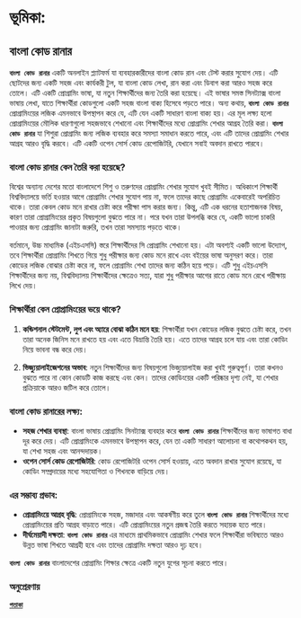 # ভূমিকা:
## বাংলা কোড রানার
**```বাংলা কোড রানার```** একটি অনলাইন প্ল্যাটফর্ম যা ব্যবহারকারীদের বাংলা কোড রান এবং টেস্ট করার সুযোগ দেয়। এটি ছোটদের জন্য একটি সহজ এবং কার্যকরী টুল, যা বাংলা কোড লেখা, রান করা এবং ডিবাগ করা আরও সহজ করে তোলে। এটি একটি প্রোগ্রামিং ভাষা, যা নতুন শিক্ষার্থীদের জন্য তৈরি করা হয়েছে। এই ভাষার সমস্ত সিনট্যাক্স বাংলা ভাষায় লেখা, যাতে শিক্ষার্থীরা কোডগুলো একটি সহজ বাংলা বাক্য হিসেবে পড়তে পারে। অন্য কথায়, **```বাংলা কোড রানার```** প্রোগ্রামিংয়ের লজিক এমনভাবে উপস্থাপন করে যে, এটি যেন একটি সাধারণ বাংলা বাক্য হয়। এর মূল লক্ষ্য হলো প্রোগ্রামিংয়ের মৌলিক ধারণাগুলো সহজভাবে শেখানো এবং শিক্ষার্থীদের মধ্যে প্রোগ্রামিং শেখার আগ্রহ তৈরি করা। **```বাংলা কোড রানার```** যা শিশুরা প্রোগ্রামিং জন্য লজিক ব্যবহার করে সমস্যা সমাধান করতে পারে, এবং এটি তাদের প্রোগ্রামিং শেখার আগ্রহ আরও বৃদ্ধি করবে। এটি একটি ওপেন সোর্স কোড রেপোজিটরি, যেখানে সবাই অবদান রাখতে পারবে।

### বাংলা কোড রানার কেন তৈরি করা হয়েছে?

বিশ্বের অন্যান্য দেশের মতো বাংলাদেশে শিশু ও তরুণদের প্রোগ্রামিং শেখার সুযোগ খুবই সীমিত। অধিকাংশ শিক্ষার্থী বিশ্ববিদ্যালয়ে ভর্তি হওয়ার আগে প্রোগ্রামিং শেখার সুযোগ পায় না, ফলে তাদের কাছে প্রোগ্রামিং একেবারেই অপরিচিত থাকে। তারা কেবল কোড মনে রাখার চেষ্টা করে পরীক্ষা পাস করার জন্য। কিন্তু, এটি এক ধরনের হতাশাজনক বিষয়, কারণ তারা প্রোগ্রামিংয়ের প্রকৃত বিষয়গুলো বুঝতে পারে না। পরে যখন তারা উপলব্ধি করে যে, একটি ভালো চাকরি পাওয়ার জন্য প্রোগ্রামিং জানাটা জরুরি, তখন তারা সমস্যায় পড়তে থাকে।

বর্তমানে, উচ্চ মাধ্যমিক (এইচএসসি) স্তরে শিক্ষার্থীদের সি প্রোগ্রামিং শেখানো হয়। এটা অবশ্যই একটি ভালো উদ্যোগ, তবে শিক্ষার্থীরা প্রোগ্রামিং শিখতে গিয়ে শুধু পরীক্ষার জন্য কোড মনে রাখে এবং বইয়ের ভাষা অনুসরণ করে। তারা কোডের লজিক বোঝার চেষ্টা করে না, ফলে প্রোগ্রামিং শেখা তাদের জন্য কঠিন হয়ে পড়ে। এটি শুধু এইচএসসি শিক্ষার্থীদের জন্য নয়, বিশ্ববিদ্যালয় শিক্ষার্থীদের ক্ষেত্রেও সত্য, যারা শুধু পরীক্ষার আগের রাতে কোড মনে রেখে পরীক্ষায় লিখে দেয়।

### শিক্ষার্থীরা কেন প্রোগ্রামিংয়ের ভয়ে থাকে?

1. **কন্ডিশনাল স্টেটমেন্ট, লুপ এবং অ্যারে বোঝা কঠিন মনে হয়**: শিক্ষার্থীরা যখন কোডের লজিক বুঝতে চেষ্টা করে, তখন তারা অনেক জিনিস মনে রাখতে হয় এবং এতে বিভ্রান্তি তৈরি হয়। এতে তাদের আগ্রহ চলে যায় এবং তারা কোডিং নিয়ে ভাবনা বন্ধ করে দেয়।

2. **ভিজ্যুয়ালাইজেশনের অভাব**: নতুন শিক্ষার্থীদের জন্য বিষয়গুলো ভিজ্যুয়ালাইজ করা খুবই গুরুত্বপূর্ণ। তারা কখনও বুঝতে পারে না কোন কোডটি কাজ করছে এবং কেন। তাদের কোডিংয়ের একটি পরিষ্কার দৃশ্য নেই, যা শেখার প্রক্রিয়াকে আরও জটিল করে তোলে।

### বাংলা কোড রানারের লক্ষ্য:

* **সহজ শেখার ব্যবস্থা**: বাংলা ভাষায় প্রোগ্রামিং সিনট্যাক্স ব্যবহার করে **```বাংলা কোড রানার```** শিক্ষার্থীদের জন্য ভাষাগত বাধা দূর করে দেয়। এটি প্রোগ্রামিংকে এমনভাবে উপস্থাপন করে, যেন তা একটি সাধারণ আলোচনা বা কথোপকথন হয়, যা শেখা সহজ এবং আনন্দদায়ক।
* **ওপেন সোর্স কোড রেপোজিটরি**: কোড রেপোজিটরি ওপেন সোর্স হওয়ায়, এতে অবদান রাখার সুযোগ রয়েছে, যা কোডিং সম্প্রদায়ের মধ্যে সহযোগিতা ও শিখনকে বাড়িয়ে দেয়।

### এর সম্ভাব্য প্রভাব:

* **প্রোগ্রামিংয়ে আগ্রহ বৃদ্ধি**: প্রোগ্রামিংকে সহজ, মজাদার এবং আকর্ষণীয় করে তুলে **```বাংলা কোড রানার```** শিক্ষার্থীদের মধ্যে প্রোগ্রামিংয়ের প্রতি আগ্রহ বাড়াতে পারে। এটি প্রোগ্রামিংয়ের নতুন প্রজন্ম তৈরি করতে সহায়ক হতে পারে।
* **দীর্ঘমেয়াদী দক্ষতা**: **```বাংলা কোড রানার```** এর মাধ্যমে প্রাথমিকভাবে প্রোগ্রামিং শেখার ফলে শিক্ষার্থীরা ভবিষ্যতে আরও উন্নত ভাষা শিখতে আগ্রহী হবে এবং তাদের প্রোগ্রামিং দক্ষতা আরও দৃঢ় হবে।

**```বাংলা কোড রানার```** বাংলাদেশের প্রোগ্রামিং শিক্ষার ক্ষেত্রে একটি নতুন যুগের সূচনা করতে পারে।

### অনুপ্রেরণায়
[**```পতাকা```**](https://github.com/ikrum/potaka)
